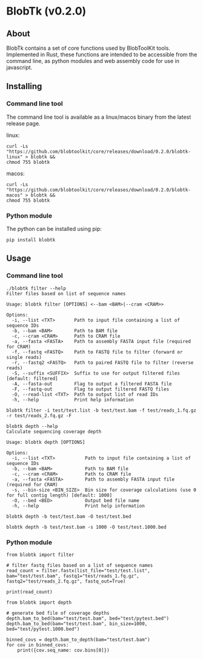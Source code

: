 # BlobTk (v0.2.0)

## About

BlobTk contains a set of core functions used by BlobToolKit tools. Implemented in Rust, these functions are intended to be accessible from the command line, as python modules and web assembly code for use in javascript.

## Installing

### Command line tool

The command line tool is available as a linux/macos binary from the latest release page.

linux:

```
curl -Ls "https://github.com/blobtoolkit/core/releases/download/0.2.0/blobtk-linux" > blobtk &&
chmod 755 blobtk
```

macos:

```
curl -Ls "https://github.com/blobtoolkit/core/releases/download/0.2.0/blobtk-macos" > blobtk &&
chmod 755 blobtk
```

### Python module

The python can be installed using pip:

```
pip install blobtk
```

## Usage

### Command line tool

```
./blobtk filter --help
Filter files based on list of sequence names

Usage: blobtk filter [OPTIONS] <--bam <BAM>|--cram <CRAM>>

Options:
  -i, --list <TXT>       Path to input file containing a list of sequence IDs
  -b, --bam <BAM>        Path to BAM file
  -c, --cram <CRAM>      Path to CRAM file
  -a, --fasta <FASTA>    Path to assembly FASTA input file (required for CRAM)
  -f, --fastq <FASTQ>    Path to FASTQ file to filter (forward or single reads)
  -r, --fastq2 <FASTQ>   Path to paired FASTQ file to filter (reverse reads)
  -S, --suffix <SUFFIX>  Suffix to use for output filtered files [default: filtered]
  -A, --fasta-out        Flag to output a filtered FASTA file
  -F, --fastq-out        Flag to output filtered FASTQ files
  -O, --read-list <TXT>  Path to output list of read IDs
  -h, --help             Print help information
```

```
blobtk filter -i test/test.list -b test/test.bam -f test/reads_1.fq.gz -r test/reads_2.fq.gz -F
```

```
blobtk depth --help
Calculate sequencing coverage depth

Usage: blobtk depth [OPTIONS]

Options:
  -i, --list <TXT>           Path to input file containing a list of sequence IDs
  -b, --bam <BAM>            Path to BAM file
  -c, --cram <CRAM>          Path to CRAM file
  -a, --fasta <FASTA>        Path to assembly FASTA input file (required for CRAM)
  -s, --bin-size <BIN_SIZE>  Bin size for coverage calculations (use 0 for full contig length) [default: 1000]
  -O, --bed <BED>            Output bed file name
  -h, --help                 Print help information
```

```
blobtk depth -b test/test.bam -O test/test.bed

blobtk depth -b test/test.bam -s 1000 -O test/test.1000.bed
```

### Python module

```
from blobtk import filter

# filter fastq files based on a list of sequence names
read_count = filter.fastx(list_file="test/test.list", bam="test/test.bam", fastq1="test/reads_1.fq.gz", fastq2="test/reads_2.fq.gz", fastq_out=True)

print(read_count)
```

```
from blobtk import depth

# generate bed file of coverage depths
depth.bam_to_bed(bam="test/test.bam", bed="test/pytest.bed")
depth.bam_to_bed(bam="test/test.bam", bin_size=1000, bed="test/pytest.1000.bed")

binned_covs = depth.bam_to_depth(bam="test/test.bam")
for cov in binned_covs:
    print({cov.seq_name: cov.bins[0]})


```
